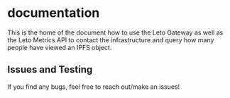 # documentation

This is the home of the document how to use the Leto Gateway as well as the Leto Metrics API to contact the infrastructure and query how many people have viewed an IPFS object. 

## Issues and Testing

If you find any bugs, feel free to reach out/make an issues!
